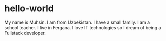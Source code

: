# hello-world
My name is Muhsin. I am from Uzbekistan. I have a small family. I am a school teacher. I live in Fergana. I love IT technologies so I dream of being a Fullstack developer.
